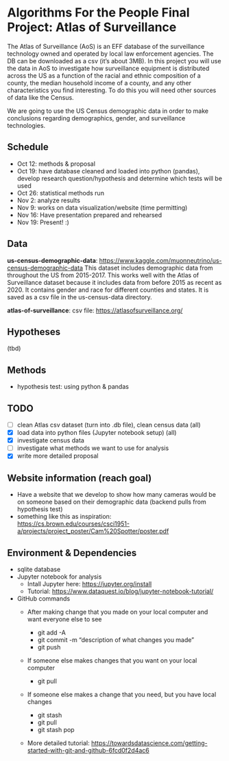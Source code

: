 # Algorithms For the People Final Project: Atlas of Surveillance

The Atlas of Surveillance (AoS) is an EFF database of the surveillance technology owned and operated by
local law enforcement agencies. The DB can be downloaded as a csv (it’s about 3MB). In this project you
will use the data in AoS to investigate how surveillance equipment is distributed across the US as a function
of the racial and ethnic composition of a county, the median household income of a county, and any other
characteristics you find interesting. To do this you will need other sources of data like the Census.

We are going to use the US Census demographic data in order to make conclusions regarding demographics, gender, and surveillance technologies.

## Schedule
- Oct 12: methods & proposal
- Oct 19: have database cleaned and loaded into python (pandas), develop research question/hypothesis and determine which tests will be used
- Oct 26: statistical methods run
- Nov 2: analyze results
- Nov 9: works on data visualization/website (time permitting)
- Nov 16: Have presentation prepared and rehearsed
- Nov 19: Present! :) 

## Data

**us-census-demographic-data**: https://www.kaggle.com/muonneutrino/us-census-demographic-data This dataset includes demographic data from throughout the US from 2015-2017.  This works well with the Atlas of Surveillance dataset because it includes data from before 2015 as recent as 2020.  It contains gender and race for different counties and states.  It is saved as a csv file in the us-census-data directory.

**atlas-of-surveillance**: csv file: https://atlasofsurveillance.org/

## Hypotheses
(tbd)

## Methods
- hypothesis test: using python & pandas

## TODO
- [ ] clean Atlas csv dataset (turn into .db file), clean census data (all)
- [x] load data into python files (Jupyter notebook setup) (all)
- [x] investigate census data
- [ ] investigate what methods we want to use for analysis
- [x] write more detailed proposal

## Website information (reach goal)
- Have a website that we develop to show how many cameras would be on someone based on their demographic data (backend pulls from hypothesis test)
- something like this as inspiration: https://cs.brown.edu/courses/csci1951-a/projects/project_poster/Cam%20Spotter/poster.pdf

## Environment & Dependencies
* sqlite database 
* Jupyter notebook for analysis
   * Intall Jupyter here: https://jupyter.org/install
   * Tutorial: https://www.dataquest.io/blog/jupyter-notebook-tutorial/
* GitHub commands
    * After making change that you made on your local computer and want everyone else to see
        * git add -A
        * git commit -m “description of what changes you made”
        * git push

    * If someone else makes changes that you want on your local computer
        * git pull
    * If someone else makes a change that you need, but you have local changes
        * git stash
        * git pull
        * git stash pop
    * More detailed tutorial: https://towardsdatascience.com/getting-started-with-git-and-github-6fcd0f2d4ac6

